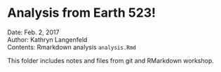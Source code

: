 # Analysis from Earth 523!

Date: Feb. 2, 2017  
Author: Kathryn Langenfeld  
Contents: Rmarkdown analysis `analysis.Rmd`  

This folder includes notes and files from git and RMarkdown workshop. 
